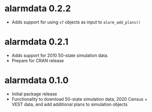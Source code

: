 # alarmdata 0.2.2

* Adds support for using `sf` objects as input to `alarm_add_plans()`

# alarmdata 0.2.1

* Adds support for 2010 50-state simulation data.
* Prepare for CRAN release

# alarmdata 0.1.0

* Initial package release
* Functionality to download 50-state simulation data, 2020 Census + VEST data,
  and add additional plans to simulation objects
